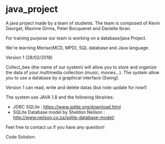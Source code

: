 # java_project
A java project made by a team of students.
The team is composed of Kevin Georget, Maxime Girma, Peter Bocquenet and Danielle Ibran.

For training purpose our team is working on a database/java Project.

We're learning Merise(MCD, MPD), SQL database and Java language.

Version 1 (28/02/2018)

Collect_bee (the name of our system) will allow you to store and organize the data of your multimedia collection (music, movies...).
The system allow you to use a database by a graphical interface (Swing).

Version 1 can read, write and delete datas (but note update for now!)

The system use JAVA 1.8 and the following librairies: 
- JDBC SQLite : https://www.sqlite.org/download.html
- SQLite Database model by Sheldon Neilson : http://www.neilson.co.za/sqlite-database-model/


Feel free to contact us if you have any question!

Code Solution.
